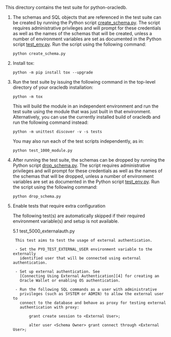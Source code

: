 This directory contains the test suite for python-oracledb.

1.  The schemas and SQL objects that are referenced in the test suite can be
    created by running the Python script [create_schema.py][1]. The script
    requires administrative privileges and will prompt for these credentials as
    well as the names of the schemas that will be created, unless a number of
    environment variables are set as documented in the Python script
    [test_env.py][2]. Run the script using the following command:

        python create_schema.py

2.  Install tox:

        python -m pip install tox --upgrade

3.  Run the test suite by issuing the following command in the top-level
    directory of your oracledb installation:

        python -m tox

    This will build the module in an independent environment and run the test
    suite using the module that was just built in that environment.
    Alternatively, you can use the currently installed build of oracledb and
    run the following command instead:

        python -m unittest discover -v -s tests

    You may also run each of the test scripts independently, as in:

        python test_1000_module.py

4.  After running the test suite, the schemas can be dropped by running the
    Python script [drop_schema.py][3]. The script requires administrative
    privileges and will prompt for these credentials as well as the names of
    the schemas that will be dropped, unless a number of environment variables
    are set as documented in the Python script [test_env.py][2]. Run the
    script using the following command:

        python drop_schema.py

5.  Enable tests that require extra configuration

    The following test(s) are automatically skipped if their required
    environment variable(s) and setup is not available.

    5.1  test_5000_externalauth.py

         This test aims to test the usage of external authentication.

         - Set the PYO_TEST_EXTERNAL_USER environment variable to the externally
           identified user that will be connected using external authentication.

         - Set up external authentication. See
           [Connecting Using External Authentication][4] for creating an
           Oracle Wallet or enabling OS authentication.

         - Run the following SQL commands as a user with administrative
           privileges (such as SYSTEM or ADMIN) to allow the external user to
           connect to the database and behave as proxy for testing external
           authentication with proxy:

               grant create session to <External User>;

               alter user <Schema Owner> grant connect through <External User>;


[1]: https://github.com/oracle/python-oracledb/blob/main/tests/create_schema.py
[2]: https://github.com/oracle/python-oracledb/blob/main/tests/test_env.py
[3]: https://github.com/oracle/python-oracledb/blob/main/tests/drop_schema.py
[4]: https://python-oracledb.readthedocs.io/en/latest/user_guide/connection_handling.html#connecting-using-external-authentication
